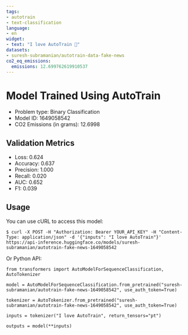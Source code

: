 ```yaml
---
tags:
- autotrain
- text-classification
language:
- en
widget:
- text: "I love AutoTrain 🤗"
datasets:
- suresh-subramanian/autotrain-data-fake-news
co2_eq_emissions:
  emissions: 12.699762619910537
---
```


# Model Trained Using AutoTrain

- Problem type: Binary Classification
- Model ID: 1649058542
- CO2 Emissions (in grams): 12.6998

## Validation Metrics

- Loss: 0.624
- Accuracy: 0.637
- Precision: 1.000
- Recall: 0.020
- AUC: 0.652
- F1: 0.039

## Usage

You can use cURL to access this model:

```
$ curl -X POST -H "Authorization: Bearer YOUR_API_KEY" -H "Content-Type: application/json" -d '{"inputs": "I love AutoTrain"}' https://api-inference.huggingface.co/models/suresh-subramanian/autotrain-fake-news-1649058542
```

Or Python API:

```
from transformers import AutoModelForSequenceClassification, AutoTokenizer

model = AutoModelForSequenceClassification.from_pretrained("suresh-subramanian/autotrain-fake-news-1649058542", use_auth_token=True)

tokenizer = AutoTokenizer.from_pretrained("suresh-subramanian/autotrain-fake-news-1649058542", use_auth_token=True)

inputs = tokenizer("I love AutoTrain", return_tensors="pt")

outputs = model(**inputs)
```
